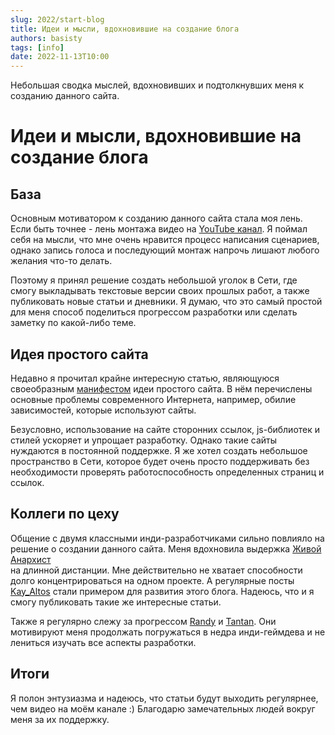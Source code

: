 ```yaml
---
slug: 2022/start-blog
title: Идеи и мысли, вдохновившие на создание блога
authors: basisty
tags: [info]
date: 2022-11-13T10:00
---
```


Небольшая сводка мыслей, вдохновивших и подтолкнувших меня к созданию данного сайта.

<!--truncate-->

# Идеи и мысли, вдохновившие на создание блога

## База

Основным мотиватором к созданию данного сайта стала моя лень. 
Если быть точнее - лень монтажа видео на 
<a href="https://www.youtube.com/channel/UCzpcDUE33SxWP4ydSTx8hJA/featured">YouTube канал</a>.
Я поймал себя на мысли, что мне очень нравится процесс написания сценариев,
однако запись голоса и последующий монтаж напрочь лишают любого желания
что-то делать.

Поэтому я принял решение создать небольшой уголок в Сети, где смогу выкладывать 
текстовые версии своих прошлых работ, а также публиковать новые статьи и дневники.
Я думаю, что это самый простой для меня способ поделиться прогрессом разработки 
или сделать заметку по какой-либо теме.


## Идея простого сайта 

Недавно я прочитал крайне интересную статью, являющуюся своеобразным 
<a href="https://jeffhuang.com/designed_to_last/">манифестом</a> идеи простого сайта. В нём перечислены основные
проблемы современного Интернета, например, обилие зависимостей, которые используют сайты.

Безусловно, использование на сайте сторонних ссылок, js-библиотек и стилей 
ускоряет и упрощает разработку. Однако такие сайты нуждаются в постоянной поддержке.
Я же хотел создать небольшое пространство в Сети, которое будет очень просто поддерживать
без необходимости проверять работоспособность определенных страниц и ссылок.


## Коллеги по цеху

Общение с двумя классными инди-разработчиками сильно повлияло на решение о создании данного сайта. Меня вдохновила выдержка 
<a href="https://www.youtube.com/channel/UCVaGXH36FQ45DoHkBJMtN5w">Живой Анархист</a>  
на длинной дистанции.  Мне действительно не хватает способности долго концентрироваться на одном проекте. А регулярные посты 
<a href="https://vk.com/club204911437">Kay_Altos</a> стали примером для развития этого блога. 
Надеюсь, что и я смогу публиковать такие же интересные статьи.

Также я регулярно слежу за прогрессом 
<a href="https://www.youtube.com/c/RandallThomas">Randy</a>
и <a href="https://www.youtube.com/c/Tantandev">Tantan</a>. 
Они мотивируют меня продолжать погружаться в недра инди-геймдева и
не лениться изучать все аспекты разработки.

## Итоги

Я полон энтузиазма и надеюсь, что статьи будут выходить регулярнее, чем видео на моём канале :)
Благодарю замечательных людей вокруг меня за их поддержку.

